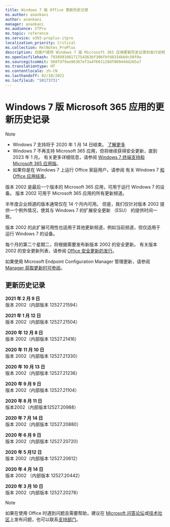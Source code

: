 ```yaml
---
title: Windows 7 版 Office 更新历史记录
ms.author: anankani
author: anankani
manager: anankani
ms.audience: ITPro
ms.topic: reference
ms.service: o365-proplus-itpro
localization_priority: Critical
ms.collection: RelNotes_ProPlus
description: 向客户提供 Windows 7 版 Microsoft 365 应用更新历史记录的发行说明
ms.openlocfilehash: 793899108171754363bf306fbfd8334bb8c50f0a
ms.sourcegitcommit: 568fdf9ae96367ef3a4f601128df80944dd265a7
ms.translationtype: HT
ms.contentlocale: zh-CN
ms.lasthandoff: 02/10/2021
ms.locfileid: "50173731"
---
```

# <a name="update-history-for-microsoft-365-apps-on-windows-7"></a>Windows 7 版 Microsoft 365 应用的更新历史记录 

 > [!NOTE]
>
>- Windows 7 支持将于 2020 年 1 月 14 日结束。 [了解更多](https://www.microsoft.com/microsoft-365/windows/end-of-windows-7-support)
>- Windows 7 不再支持 Microsoft 365 应用，但将继续获得安全更新，直到 2023 年 1 月。 有关更多详细信息，请参阅 [Windows 7 终端支持和 Microsoft 365 应用版](https://docs.microsoft.com/DeployOffice/endofsupport/windows-7-support)。
>- 如果你是在 Windows 7 上运行 Office 家庭用户，请参阅 有关 Windows 7 [和 Office 应用结束](https://support.microsoft.com/office/78f20fab-b57b-44d7-8368-06a8493f3cb9)。

版本 2002 是最后一个版本的 Microsoft 365 应用，可用于运行 Windows 7 的设备。 版本 2002 可用于 Microsoft 365 应用的所有更新频道。

半年度企业频道的版本通常仅在 14 个月内可用。 但是，我们仅针对版本 2002 提供一个例外情况，使其与 Windows 7 的扩展安全更新 （ESU） 的提供时间一致。

版本 2002 的此扩展可用性也适用于其他更新频道，例如当前频道，但仅适用于运行 Windows 7 的设备。

每个月的第二个星期二，将根据需要发布新版本 2002 的安全更新。 有关版本 2002 的安全更新列表，请参阅 [Office 安全更新的发行](microsoft365-apps-security-updates.md)。

如果使用 Microsoft Endpoint Configuration Manager 管理更新，请参阅 [Manager 获取更新时可参阅](https://docs.microsoft.com/deployoffice/endofsupport/windows-7-support#guidance-when-using-configuration-manager-for-updates)。


## <a name="update-history"></a>更新历史记录

[//]: # (请勿移除)

**2021 年 2 月 9 日**<br/>
版本 2002（内部版本 12527.21594）<br/>

**2021 年 1 月 12 日**<br/>
版本 2002（内部版本 12527.21504）<br/>

**2020 年 12 月 8 日**<br/>
版本 2002（内部版本 12527.21416）<br/>

**2020 年 11 月 10 日**<br/>
版本 2002（内部版本 12527.21330）<br/>

**2020 年 10 月 13 日**<br/>
版本 2002（内部版本 12527.21236）<br/>

**2020 年 9 月 9 日**<br/>
版本 2002（内部版本 12527.21104）<br/>

**2020 年 8 月 11 日**<br/>
版本2002（内部版本12527.20988）<br/>

**2020 年 7 月 14 日**<br/>
版本 2002（内部版本 12527.20880）<br/>

**2020 年 6 月 9 日**<br/>
版本 2002（内部版本 12527.20720）<br/>

**2020 年 5 月12 日**<br/>
版本 2002（内部版本 12527.20612）<br/>

**2020 年 4 月 14 日**<br/>
版本 2002 （内部版本 12527.20442）<br/>

**2020 年 3 月 10 日**<br/>
版本 2002（内部版本 12527.20278）<br/>




> [!NOTE]
> 如果在使用 Office 时遇到问题且需要帮助，建议在 [Microsoft 问答论坛](https://answers.microsoft.com/)或[技术社区](https://techcommunity.microsoft.com/)上发布问题，也可以联系[支持部门](https://support.microsoft.com/contactus)。
